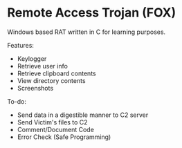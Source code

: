 # Remote Access Trojan (FOX)

Windows based RAT written in C for learning purposes.

Features:
- Keylogger
- Retrieve user info
- Retrieve clipboard contents
- View directory contents
- Screenshots


To-do:
- Send data in a digestible manner to C2 server
- Send Victim's files to C2
- Comment/Document Code
- Error Check (Safe Programming)
